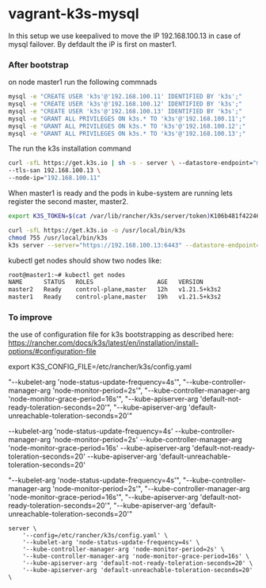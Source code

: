 # vagrant-k3s-mysql

In this setup we use keepalived to move the IP 192.168.100.13 in case of mysql failover. By defdault the iP is first on master1.

### After bootstrap
on node master1 run the following commnads
```bash
mysql -e "CREATE USER 'k3s'@'192.168.100.11' IDENTIFIED BY 'k3s';"
mysql -e "CREATE USER 'k3s'@'192.168.100.12' IDENTIFIED BY 'k3s';"
mysql -e "CREATE USER 'k3s'@'192.168.100.13' IDENTIFIED BY 'k3s';"
mysql -e "GRANT ALL PRIVILEGES ON k3s.* TO 'k3s'@'192.168.100.11';"
mysql -e "GRANT ALL PRIVILEGES ON k3s.* TO 'k3s'@'192.168.100.12';"
mysql -e "GRANT ALL PRIVILEGES ON k3s.* TO 'k3s'@'192.168.100.13';"
```

The run the k3s installation command
```bash
curl -sfL https://get.k3s.io | sh -s - server \ --datastore-endpoint="mysql://k3s:k3s@tcp(192.168.100.13:3306)/k3s" \
--tls-san 192.168.100.13 \
--node-ip="192.168.100.11"
```




When master1 is ready and the pods in kube-system are running lets register the second master, master2. 

```bash
export K3S_TOKEN=$(cat /var/lib/rancher/k3s/server/token)K106b481f422463b62e5165b57c255847b02806a71bcd3ed9af615a68b9baf12b55::server:c3ba0899e211caeb3a09aa8f01ee67e6 

curl -sfL https://get.k3s.io -o /usr/local/bin/k3s
chmod 755 /usr/local/bin/k3s
k3s server --server="https://192.168.100.13:6443" --datastore-endpoint="mysql://k3s:k3s@tcp(192.168.100.13:3306)/k3s" --node-ip="192.168.100.12"
```

kubectl get nodes should show two nodes like:
```bash
root@master1:~# kubectl get nodes
NAME      STATUS   ROLES                  AGE   VERSION
master2   Ready    control-plane,master   12h   v1.21.5+k3s2
master1   Ready    control-plane,master   19h   v1.21.5+k3s2
```

### To improve

the use of configuration file for k3s bootstrapping as described here:
https://rancher.com/docs/k3s/latest/en/installation/install-options/#configuration-file


export K3S_CONFIG_FILE=/etc/rancher/k3s/config.yaml


 "--kubelet-arg 'node-status-update-frequency=4s'",
    "--kube-controller-manager-arg 'node-monitor-period=2s'",
    "--kube-controller-manager-arg 'node-monitor-grace-period=16s'",
    "--kube-apiserver-arg 'default-not-ready-toleration-seconds=20'",
    "--kube-apiserver-arg 'default-unreachable-toleration-seconds=20'"

--kubelet-arg 'node-status-update-frequency=4s' --kube-controller-manager-arg 'node-monitor-period=2s' --kube-controller-manager-arg 'node-monitor-grace-period=16s' --kube-apiserver-arg 'default-not-ready-toleration-seconds=20' --kube-apiserver-arg 'default-unreachable-toleration-seconds=20'


 "--kubelet-arg 'node-status-update-frequency=4s'",
    "--kube-controller-manager-arg 'node-monitor-period=2s'",
    "--kube-controller-manager-arg 'node-monitor-grace-period=16s'",
    "--kube-apiserver-arg 'default-not-ready-toleration-seconds=20'",
    "--kube-apiserver-arg 'default-unreachable-toleration-seconds=20'"



    server \
        '--config=/etc/rancher/k3s/config.yaml' \
        '--kubelet-arg 'node-status-update-frequency=4s' \
        '--kube-controller-manager-arg 'node-monitor-period=2s' \
        '--kube-controller-manager-arg 'node-monitor-grace-period=16s' \
        '--kube-apiserver-arg 'default-not-ready-toleration-seconds=20' \
        '--kube-apiserver-arg 'default-unreachable-toleration-seconds=20' \